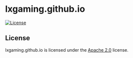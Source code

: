 # lxgaming.github.io

[![License](https://lxgaming.github.io/badges/License-Apache%202.0-blue.svg)](https://www.apache.org/licenses/LICENSE-2.0)

## License
lxgaming.github.io is licensed under the [Apache 2.0](https://www.apache.org/licenses/LICENSE-2.0) license.